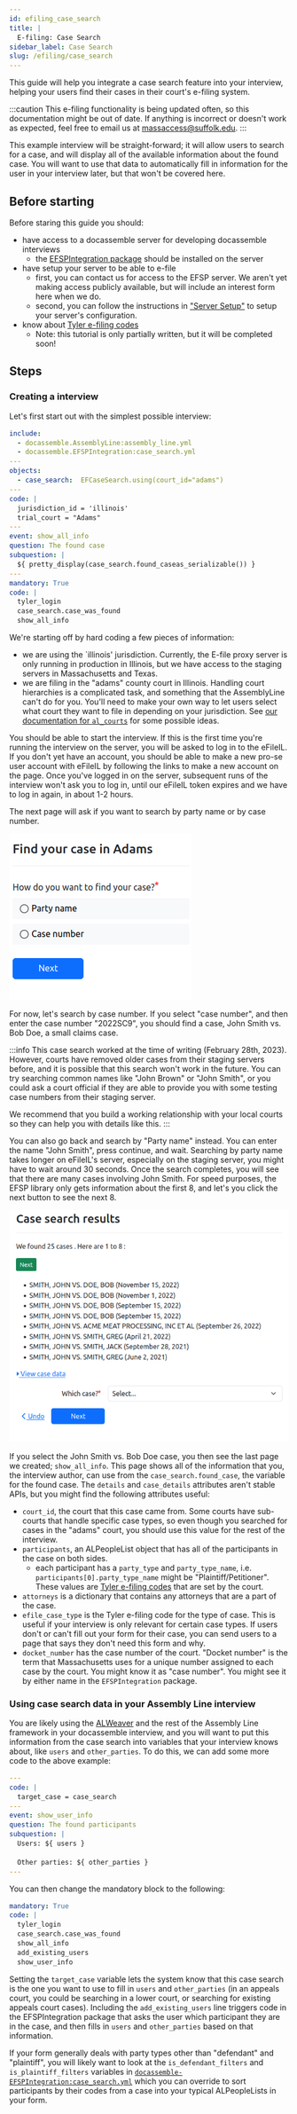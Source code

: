 ```yaml
---
id: efiling_case_search
title: |
  E-filing: Case Search
sidebar_label: Case Search
slug: /efiling/case_search
---
```


This guide will help you integrate a case search feature into
your interview, helping your users find their cases in their
court's e-filing system.

:::caution
This e-filing functionality is being updated often, so this documentation might be out of date.
If anything is incorrect or doesn't work as expected, feel free to email us at
[massaccess@suffolk.edu](mailto:massaccess@suffolk.edu).
:::

This example interview will be straight-forward; it will allow users
to search for a case, and will display all of the available information
about the found case. You will want to use that data to automatically
fill in information for the user in your interview later, but that won't be covered here.

## Before starting

Before staring this guide you should:

* have access to a docassemble server for developing docassemble interviews
  * the [EFSPIntegration package](https://github.com/SuffolkLITLab/docassemble-EFSPIntegration) should be installed on the server
* have setup your server to be able to e-file
  * first, you can contact us for access to the EFSP server.
      We aren't yet making access publicly available, but
      will include an interest form here when we do.
  * second, you can follow the instructions in ["Server Setup"](efiling_through_docassemble.md#server-setup) to setup your server's
    configuration.
* know about [Tyler e-filing codes](efiling_codes.md)
  * Note: this tutorial is only partially written, but it will be completed soon!

## Steps

### Creating a interview

Let's first start out with the simplest possible interview:

```yaml
include:
  - docassemble.AssemblyLine:assembly_line.yml
  - docassemble.EFSPIntegration:case_search.yml
---
objects:
  - case_search:  EFCaseSearch.using(court_id="adams")
---
code: |
  jurisdiction_id = 'illinois'
  trial_court = "Adams"
---
event: show_all_info
question: The found case
subquestion: |
  ${ pretty_display(case_search.found_caseas_serializable()) }
---
mandatory: True
code: |
  tyler_login
  case_search.case_was_found
  show_all_info
```

We're starting off by hard coding a few pieces of information:

* we are using the `illinois' jurisdiction. Currently, the E-file proxy server is only running in production in Illinois, but we have access to the staging servers in Massachusetts and Texas.
* we are filing in the "adams" county court in Illinois. Handling court
  hierarchies is a complicated task, and something that the AssemblyLine can't do for you. You'll need to make your own way to let users select what court they want to file in depending on your jurisdiction. See [our documentation for `al_courts`](../reference/AssemblyLine/al_courts.md) for some possible ideas.

You should be able to start the interview. If this is the first time you're running the interview on the server, you will be asked to log in to the eFileIL. If you don't yet have an account, you should be able to make a new pro-se user account with eFileIL by following the links to make a new account on the page. Once you've logged in on the server, subsequent runs of the interview won't ask you to log in, until our eFileIL token expires and we have to log in again, in about 1-2 hours.

The next page will ask if you want to search by party name or by case number.

![A screenshot of the case search screen. The title says "Find your case in Adams", followed by the question "How do you want to find your case?" and the options "Party name" and "Case number".](case_search_start.png)


For now, let's search by case number. If you select "case number", and then enter the case number "2022SC9",
you should find a case, John Smith vs. Bob Doe, a small claims case.

:::info
This case search worked at the time of writing (February 28th, 2023). However,
courts have removed older cases from their staging servers before, and it is
possible that this search won't work in the future. You can try searching
common names like "John Brown" or "John Smith", or you could ask a court
official if they are able to provide you with some testing case numbers from
their staging server.

We recommend that you build a working relationship with your local courts so
they can help you with details like this.
:::

You can also go back and search by "Party name" instead. You can enter the name "John Smith",
press continue, and wait. Searching by party name takes longer on eFileIL's server, especially on the staging server, you might have to wait around 30 seconds. Once the search completes, you
will see that there are many cases involving John Smith. For speed purposes, the EFSP library
only gets information about the first 8, and let's you click the next button to see the next 8.

![A screenshot of the "case search results" page. At the top it says "We found 25 cases. Here are 1 to 8:", with a "next" button below it. There is a bulleted list showing 8 cases involving John Smith and various other parties.](case_search_results.png)

If you select the John Smith vs. Bob Doe case, you then see the last page we created; `show_all_info`. This page shows all of the information that you, the interview author, can use
from the `case_search.found_case`, the variable for the found case. The `details` and
`case_details` attributes aren't stable APIs, but you might find the following attributes useful:

* `court_id`, the court that this case came from. Some courts have sub-courts that handle
  specific case types, so even though you searched for cases in the "adams" court, you
  should use this value for the rest of the interview.
* `participants`, an ALPeopleList object that has all of the participants in the case on both sides.
  * each participant has a `party_type` and `party_type_name`, i.e. `participants[0].party_type_name` might be "Plaintiff/Petitioner". These values are [Tyler e-filing codes](efiling_codes.md) that are set by the court.
* `attorneys` is a dictionary that contains any attorneys that are a part of the case.
* `efile_case_type` is the Tyler e-filing code for the type of case. This is useful if your interview
  is only relevant for certain case types. If users don't or can't fill out your form for their case, you can send users to a page that says they don't need this form and why.
* `docket_number` has the case number of the court. "Docket number" is the term that Massachusetts
  uses for a unique number assigned to each case by the court. You might know it as "case number".
  You might see it by either name in the `EFSPIntegration` package.

### Using case search data in your Assembly Line interview

You are likely using the [ALWeaver](../weaver_overview.md) and the rest of the Assembly Line framework
in your docassemble interview, and you will want to put this information from the case search into
variables that your interview knows about, like `users` and `other_parties`. To do this, we can add
some more code to the above example:

```yaml
---
code: |
  target_case = case_search
---
event: show_user_info
question: The found participants
subquestion: |
  Users: ${ users }

  Other parties: ${ other_parties }
---
```

You can then change the mandatory block to the following:

```yaml
mandatory: True
code: |
  tyler_login
  case_search.case_was_found
  show_all_info
  add_existing_users
  show_user_info
```

Setting the `target_case` variable lets the system know that this case search is the one you want to use to fill in `users` and `other_parties` (in an appeals court, you could be searching in a lower court, or searching for existing appeals
court cases). Including the `add_existing_users` line triggers code in the EFSPIntegration package that asks the user which participant they are in the case,
and then fills in `users` and `other_parties` based on that information.

If your form generally deals with party types other than "defendant" and "plaintiff", you will likely want to look at the `is_defendant_filters` and `is_plaintiff_filters` variables in [`docassemble-EFSPIntegration:case_search.yml`](https://github.com/SuffolkLITLab/docassemble-EFSPIntegration/blob/main/docassemble/EFSPIntegration/data/questions/case_search.yml)
which you can override to sort participants by their codes from a case into your typical
ALPeopleLists in your form.
